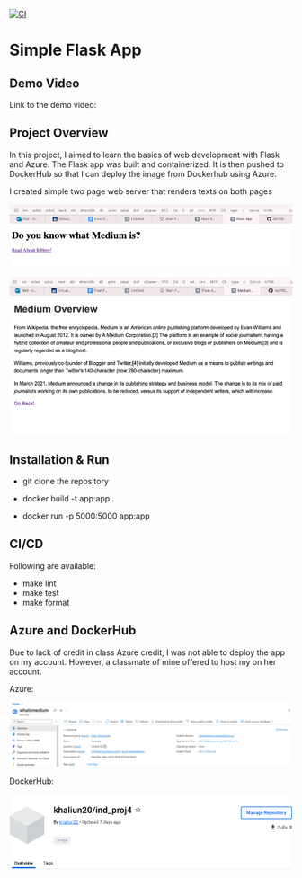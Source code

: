 [![CI](https://github.com/nogibjj/ind_proj4_km632/actions/workflows/cicd.yml/badge.svg)](https://github.com/nogibjj/ind_proj4_km632/actions/workflows/cicd.yml)

# Simple Flask App 

## Demo Video

Link to the demo video:

## Project Overview

In this project, I aimed to learn the basics of web development with Flask and Azure. The Flask app was built and containerized. It is then pushed to DockerHub so that I can deploy the image from Dockerhub using Azure. 

I created simple two page web server that renders texts on both pages

![Alt Text](imgs/1.png)

![Alt Text](imgs/2.png)

## Installation & Run 

* git clone the repository

* docker build -t app:app .

* docker run -p 5000:5000 app:app

## CI/CD

Following are available: 

* make lint
* make test
* make format

## Azure and DockerHub

Due to lack of credit in class Azure credit, I was not able to deploy the app on my account. However, a classmate of mine offered to host my on her account. 

Azure: 

![Alt Text](imgs/3.jpeg)

DockerHub: 

![Alt Text](imgs/4.png)


